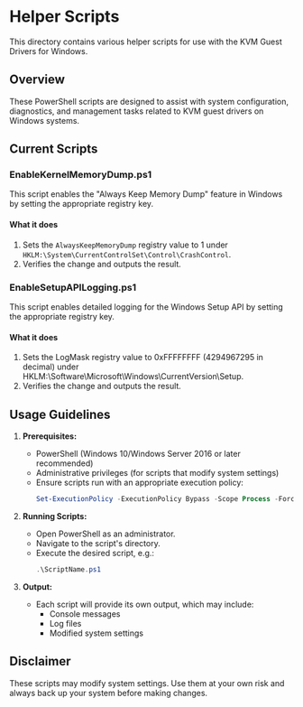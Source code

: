 # Helper Scripts

This directory contains various helper scripts for use with the KVM Guest Drivers for Windows.

## Overview

These PowerShell scripts are designed to assist with system configuration, diagnostics, and management tasks related to KVM guest drivers on Windows systems.

## Current Scripts

### EnableKernelMemoryDump.ps1

This script enables the "Always Keep Memory Dump" feature in Windows by setting the appropriate registry key.

#### What it does

1. Sets the `AlwaysKeepMemoryDump` registry value to 1 under `HKLM:\System\CurrentControlSet\Control\CrashControl`.
2. Verifies the change and outputs the result.

### EnableSetupAPILogging.ps1

This script enables detailed logging for the Windows Setup API by setting the appropriate registry key.

#### What it does

1. Sets the LogMask registry value to 0xFFFFFFFF (4294967295 in decimal) under HKLM:\Software\Microsoft\Windows\CurrentVersion\Setup.
2. Verifies the change and outputs the result.

## Usage Guidelines

1. **Prerequisites:**
   - PowerShell (Windows 10/Windows Server 2016 or later recommended)
   - Administrative privileges (for scripts that modify system settings)
   - Ensure scripts run with an appropriate execution policy:
     ```powershell
     Set-ExecutionPolicy -ExecutionPolicy Bypass -Scope Process -Force
     ```

2. **Running Scripts:**
   - Open PowerShell as an administrator.
   - Navigate to the script's directory.
   - Execute the desired script, e.g.:
     ```powershell
     .\ScriptName.ps1
     ```

3. **Output:**
   - Each script will provide its own output, which may include:
     - Console messages
     - Log files
     - Modified system settings

## Disclaimer

These scripts may modify system settings. Use them at your own risk and always back up your system before making changes.
